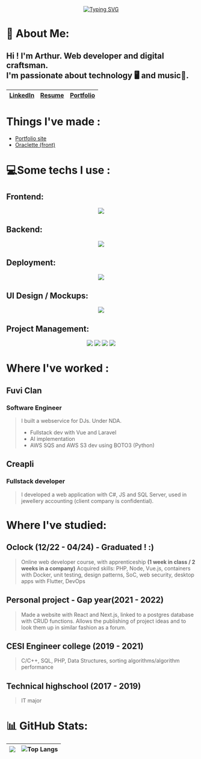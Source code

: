 <p align="center">
  <a href="https://git.io/typing-svg"><img src="https://readme-typing-svg.demolab.com?font=Fira+Code&size=36&pause=1000&center=true&vCenter=true&width=600&height=100&lines=Hi+there+!;Looking+for+a+developer+%3F;Here's+what+I+can+offer%3A" alt="Typing SVG" /></a>
</p>

# 💫 About Me:

## Hi ! I'm Arthur. Web developer and digital craftsman. <br/>I'm passionate about technology 🖥️ and music🎵.

|   [LinkedIn](https://www.linkedin.com/in/arthur-durand-0967741b9/)  |  [Resume](https://rxresu.me/durandarthur/cv-arthur-durand-2024)   |   [Portfolio](https://durandarthur.vercel.app)  |
| --- | --- | --- |

# Things I've made :

- [Portfolio site](https://durandarthur.vercel.app)
- [Oraclette (front)](https://oraclette.com)

# 💻Some techs I use :
## Frontend:
<p align="center">
  <a href="https://skillicons.dev">
    <img src="https://skillicons.dev/icons?i=js,ts,react,vue,nextjs,sass,bootstrap,materialui,vuetify,tailwind&perline=5" />
  </a>
</p>

## Backend:
<p align="center">
  <a href="https://skillicons.dev">
    <img src="https://skillicons.dev/icons?i=nodejs,adonis,postgresql,sqlite,prisma&perline=5" />
  </a>
</p>

## Deployment:
<p align="center">
  <a href="https://skillicons.dev">
    <img src="https://skillicons.dev/icons?i=nginx,docker,arch,bash,aws&perline=5" />
  </a>
</p>

## UI Design / Mockups:
<p align="center">
  <a href="https://skillicons.dev">
    <img src="https://skillicons.dev/icons?i=figma,ai,ps&perline=3" />
  </a>
</p>

## Project Management:
<p align="center">
  <img src="https://img.shields.io/badge/GIT-orange?style=for-the-badge&logo=git&logoColor=white" />
  <img src="https://img.shields.io/badge/GITHUB-black?style=for-the-badge&logo=github" />
  <img src="https://img.shields.io/badge/GITHUB%20PROJECTS-black?style=for-the-badge&logo=github" />
  <img src="https://img.shields.io/badge/TRELLO-blue?style=for-the-badge&logo=trello" />
</p>

# Where I've worked :
## Fuvi Clan
### Software Engineer
>I built a webservice for DJs. Under NDA.
> - Fullstack dev with Vue and Laravel
> - AI implementation
> - AWS SQS and AWS S3 dev using BOTO3 (Python)

## Creapli
### Fullstack developer
>I developed a web application with C#, JS and SQL Server, used in jewellery accounting (client company is confidential).

# Where I've studied:

## Oclock (12/22 - 04/24) - Graduated ! :)
>Online web developer course, with apprenticeship
>**(1 week in class / 2 weeks in a company)**
>Acquired skills: PHP, Node, Vue.js, containers with Docker, unit testing, design patterns, SoC, web security, desktop apps with Flutter, DevOps

## Personal project  - Gap year(2021 - 2022)
>Made a website with React and Next.js, linked to a postgres database with CRUD functions.
>Allows the publishing of project ideas and to look them up in similar fashion as a forum.

## CESI Engineer college (2019 - 2021)
>C/C++, SQL, PHP, Data Structures, sorting algorithms/algorithm performance

## Technical highschool  (2017 - 2019)
>IT major

# 📊 GitHub Stats:

| ![](https://github-readme-streak-stats.herokuapp.com/?user=durandarthur&theme=dark&hide_border=true)<br/> | ![Top Langs](https://github-readme-stats.vercel.app/api/top-langs/?username=durandarthur&layout=compact&title_color=fb8c00&bg_color=151515&text_color=fefefe&hide_border=true) |
|---|---|
